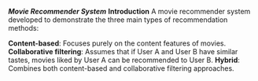 ***Movie Recommender System***
**Introduction**
A movie recommender system developed to demonstrate the three main types of recommendation methods:

**Content-based**: Focuses purely on the content features of movies.
**Collaborative filtering**: Assumes that if User A and User B have similar tastes, movies liked by User A can be recommended to User B.
**Hybrid**: Combines both content-based and collaborative filtering approaches.
